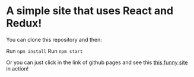 # A simple site that uses React and Redux!

You can clone this repository and then:


Run ```npm install```
Run ```npm start```

Or you can just click in the link of github pages and see this [this funny site](https://yeidan79.github.io/funnysite-redux/) in action! 
